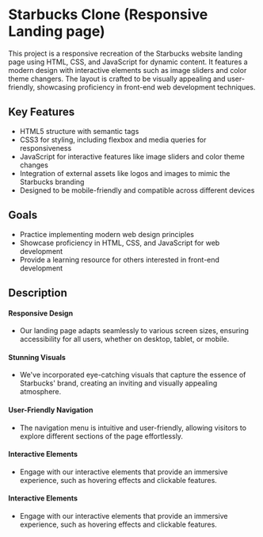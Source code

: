 # Starbucks Clone (Responsive Landing page)

This project is a responsive recreation of the Starbucks website landing page using HTML, CSS, and JavaScript for dynamic content. It features a modern design with interactive elements such as image sliders and color theme changers. The layout is crafted to be visually appealing and user-friendly, showcasing proficiency in front-end web development techniques.

## Key Features
- HTML5 structure with semantic tags
- CSS3 for styling, including flexbox and media queries for responsiveness
- JavaScript for interactive features like image sliders and color theme changes
- Integration of external assets like logos and images to mimic the Starbucks branding
- Designed to be mobile-friendly and compatible across different devices

## Goals
- Practice implementing modern web design principles
- Showcase proficiency in HTML, CSS, and JavaScript for web development
- Provide a learning resource for others interested in front-end development

##  Description 
#### Responsive Design 
- Our landing page adapts seamlessly to various screen sizes, ensuring accessibility for all users, whether on desktop, tablet, or mobile.
#### Stunning Visuals
- We've incorporated eye-catching visuals that capture the essence of Starbucks' brand, creating an inviting and visually appealing atmosphere.
#### User-Friendly Navigation 
- The navigation menu is intuitive and user-friendly, allowing visitors to explore different sections of the page effortlessly.
#### Interactive Elements
- Engage with our interactive elements that provide an immersive experience, such as hovering effects and clickable features.
#### Interactive Elements  
- Engage with our interactive elements that provide an immersive experience, such as hovering effects and clickable features.

